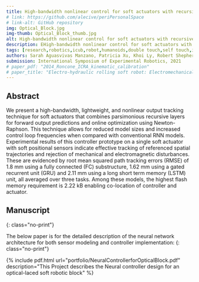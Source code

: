 ```yaml
---
title: High-bandwidth nonlinear control for soft actuators with recursive network models
# link: https://github.com/alecive/periPersonalSpace
# link-alt: GitHub repository
img: Optical_Block.jpg
img-thumb: Optical_Block_thumb.jpg
alt: High-bandwidth nonlinear control for soft actuators with recursive network models
description: EHigh-bandwidth nonlinear control for soft actuators with recursive network models
tags: [research,robotics,icub,robot,humanoids,double touch,self touch,inverse kinematics,denavit-hartenberg,dh parameters,ipopt,optimization,cognitive robotics,body representations,icra,icra 2014,body schema,open source,github]
authors: Sarah Aguasvivas Manzano, Patricia Xu, Khoi Ly, Robert Shepherd and Nikolaus Correll
submission: International Symposium of Experimental Robotics, 2021
# paper_pdf: "2014_Roncone_ICRA_kinematic_calibration"
# paper_title: "Electro-hydraulic rolling soft robot: Electromechanical Design, hybrid dynamic modeling, and model predictive control"
---
```

## Abstract

We present a high-bandwidth, lightweight, and nonlinear output tracking
technique for soft actuators that combines parsimonious recursive layers for forward
output predictions and online optimization using Newton-Raphson. This technique
allows for reduced model sizes and increased control loop frequencies when compared with conventional RNN models. Experimental results of this controller prototype on a single soft actuator with soft positional sensors indicate effective tracking
of referenced spatial trajectories and rejection of mechanical and electromagnetic
disturbances. These are evidenced by root mean squared path tracking errors (RMSE)
of 1.8 mm using a fully connected (FC) substructure, 1.62 mm using a gated recurrent
unit (GRU) and 2.11 mm using a long short term memory (LSTM) unit, all averaged
over three tasks. Among these models, the highest flash memory requirement is
2.22 kB enabling co-location of controller and actuator.


## Manuscript
{: class="no-print"}

The below paper is for the detailed description of the neural network architecture for both sensor modeling and controller implementation:
{: class="no-print"}

{% include pdf.html url="portfolio/NeuralControllerforOpticalBlock.pdf" description="This Project describes the Neural controller design for an optical-laced soft robotic block" %}